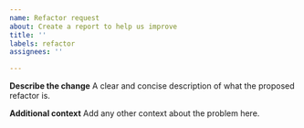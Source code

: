 ```yaml
---
name: Refactor request
about: Create a report to help us improve
title: ''
labels: refactor
assignees: ''

---
```


**Describe the change**
A clear and concise description of what the proposed refactor is.

**Additional context**
Add any other context about the problem here.
